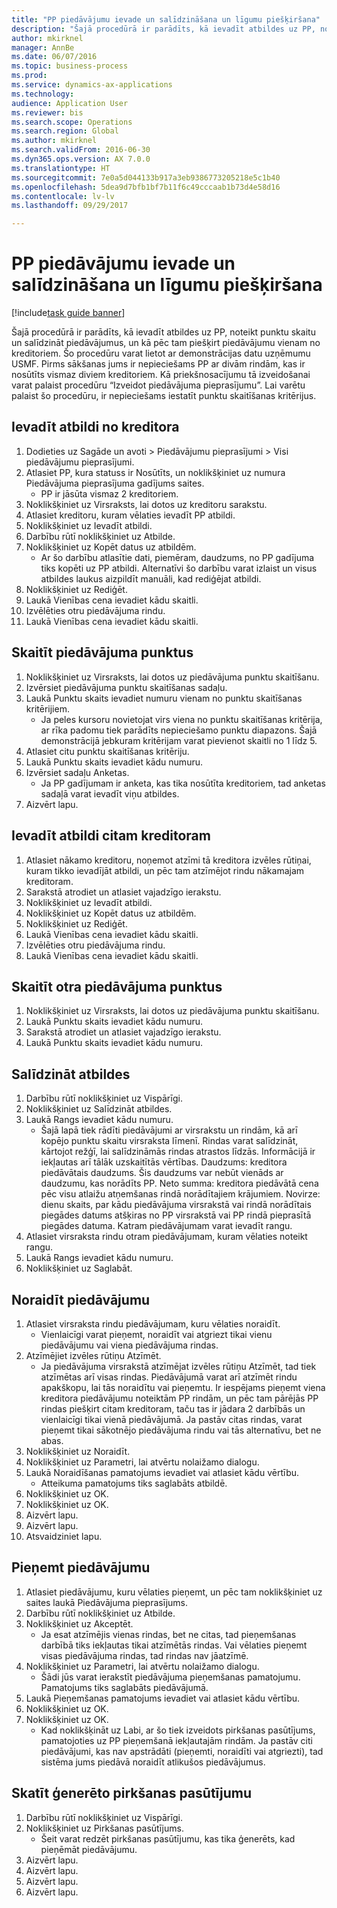 ```yaml
--- 
title: "PP piedāvājumu ievade un salīdzināšana un līgumu piešķiršana"
description: "Šajā procedūrā ir parādīts, kā ievadīt atbildes uz PP, noteikt punktu skaitu un salīdzināt piedāvājumus, un kā pēc tam piešķirt piedāvājumu vienam no kreditoriem."
author: mkirknel
manager: AnnBe
ms.date: 06/07/2016
ms.topic: business-process
ms.prod: 
ms.service: dynamics-ax-applications
ms.technology: 
audience: Application User
ms.reviewer: bis
ms.search.scope: Operations
ms.search.region: Global
ms.author: mkirknel
ms.search.validFrom: 2016-06-30
ms.dyn365.ops.version: AX 7.0.0
ms.translationtype: HT
ms.sourcegitcommit: 7e0a5d044133b917a3eb9386773205218e5c1b40
ms.openlocfilehash: 5dea9d7bfb1bf7b11f6c49cccaab1b73d4e58d16
ms.contentlocale: lv-lv
ms.lasthandoff: 09/29/2017

---
```

# <a name="enter-and-compare-rfq-bids-and-award-contracts"></a>PP piedāvājumu ievade un salīdzināšana un līgumu piešķiršana

[!include[task guide banner](../../includes/task-guide-banner.md)]

Šajā procedūrā ir parādīts, kā ievadīt atbildes uz PP, noteikt punktu skaitu un salīdzināt piedāvājumus, un kā pēc tam piešķirt piedāvājumu vienam no kreditoriem. Šo procedūru varat lietot ar demonstrācijas datu uzņēmumu USMF. Pirms sākšanas jums ir nepieciešams PP ar divām rindām, kas ir nosūtīts vismaz diviem kreditoriem. Kā priekšnosacījumu tā izveidošanai varat palaist procedūru “Izveidot piedāvājuma pieprasījumu”. Lai varētu palaist šo procedūru, ir nepieciešams iestatīt punktu skaitīšanas kritērijus.


## <a name="enter-a-reply-from-a-vendor"></a>Ievadīt atbildi no kreditora
1. Dodieties uz Sagāde un avoti > Piedāvājumu pieprasījumi > Visi piedāvājumu pieprasījumi.
2. Atlasiet PP, kura statuss ir Nosūtīts, un noklikšķiniet uz numura Piedāvājuma pieprasījuma gadījums saites.
    * PP ir jāsūta vismaz 2 kreditoriem.  
3. Noklikšķiniet uz Virsraksts, lai dotos uz kreditoru sarakstu.
4. Atlasiet kreditoru, kuram vēlaties ievadīt PP atbildi.
5. Noklikšķiniet uz Ievadīt atbildi.
6. Darbību rūtī noklikšķiniet uz Atbilde.
7. Noklikšķiniet uz Kopēt datus uz atbildēm.
    * Ar šo darbību atlasītie dati, piemēram, daudzums, no PP gadījuma tiks kopēti uz PP atbildi. Alternatīvi šo darbību varat izlaist un visus atbildes laukus aizpildīt manuāli, kad rediģējat atbildi.  
8. Noklikšķiniet uz Rediģēt.
9. Laukā Vienības cena ievadiet kādu skaitli.
10. Izvēlēties otru piedāvājuma rindu.
11. Laukā Vienības cena ievadiet kādu skaitli.

## <a name="score-the-bid"></a>Skaitīt piedāvājuma punktus
1. Noklikšķiniet uz Virsraksts, lai dotos uz piedāvājuma punktu skaitīšanu.
2. Izvērsiet piedāvājuma punktu skaitīšanas sadaļu.
3. Laukā Punktu skaits ievadiet numuru vienam no punktu skaitīšanas kritērijiem.
    * Ja peles kursoru novietojat virs viena no punktu skaitīšanas kritērija, ar rīka padomu tiek parādīts nepieciešamo punktu diapazons. Šajā demonstrācijā jebkuram kritērijam varat pievienot skaitli no 1 līdz 5.  
4. Atlasiet citu punktu skaitīšanas kritēriju.
5. Laukā Punktu skaits ievadiet kādu numuru.
6. Izvērsiet sadaļu Anketas.
    * Ja PP gadījumam ir anketa, kas tika nosūtīta kreditoriem, tad anketas sadaļā varat ievadīt viņu atbildes.  
7. Aizvērt lapu.

## <a name="enter-a-reply-for-another-vendor"></a>Ievadīt atbildi citam kreditoram
1. Atlasiet nākamo kreditoru, noņemot atzīmi tā kreditora izvēles rūtiņai, kuram tikko ievadījāt atbildi, un pēc tam atzīmējot rindu nākamajam kreditoram.
2. Sarakstā atrodiet un atlasiet vajadzīgo ierakstu.
3. Noklikšķiniet uz Ievadīt atbildi.
4. Noklikšķiniet uz Kopēt datus uz atbildēm.
5. Noklikšķiniet uz Rediģēt.
6. Laukā Vienības cena ievadiet kādu skaitli.
7. Izvēlēties otru piedāvājuma rindu.
8. Laukā Vienības cena ievadiet kādu skaitli.

## <a name="score-the-second-bid"></a>Skaitīt otra piedāvājuma punktus
1. Noklikšķiniet uz Virsraksts, lai dotos uz piedāvājuma punktu skaitīšanu.
2. Laukā Punktu skaits ievadiet kādu numuru.
3. Sarakstā atrodiet un atlasiet vajadzīgo ierakstu.
4. Laukā Punktu skaits ievadiet kādu numuru.

## <a name="compare-the-replies"></a>Salīdzināt atbildes
1. Darbību rūtī noklikšķiniet uz Vispārīgi.
2. Noklikšķiniet uz Salīdzināt atbildes.
3. Laukā Rangs ievadiet kādu numuru.
    * Šajā lapā tiek rādīti piedāvājumi ar virsrakstu un rindām, kā arī kopējo punktu skaitu virsraksta līmenī. Rindas varat salīdzināt, kārtojot režģī, lai salīdzināmās rindas atrastos līdzās. Informācijā ir iekļautas arī tālāk uzskaitītās vērtības. Daudzums: kreditora piedāvātais daudzums. Šis daudzums var nebūt vienāds ar daudzumu, kas norādīts PP.   Neto summa: kreditora piedāvātā cena pēc visu atlaižu atņemšanas rindā norādītajiem krājumiem.   Novirze: dienu skaits, par kādu piedāvājuma virsrakstā vai rindā norādītais piegādes datums atšķiras no PP virsrakstā vai PP rindā pieprasītā piegādes datuma.   Katram piedāvājumam varat ievadīt rangu.  
4. Atlasiet virsraksta rindu otram piedāvājumam, kuram vēlaties noteikt rangu.
5. Laukā Rangs ievadiet kādu numuru.
6. Noklikšķiniet uz Saglabāt.

## <a name="reject-a-bid"></a>Noraidīt piedāvājumu
1. Atlasiet virsraksta rindu piedāvājumam, kuru vēlaties noraidīt.
    * Vienlaicīgi varat pieņemt, noraidīt vai atgriezt tikai vienu piedāvājumu vai viena piedāvājuma rindas.  
2. Atzīmējiet izvēles rūtiņu Atzīmēt.
    * Ja piedāvājuma virsrakstā atzīmējat izvēles rūtiņu Atzīmēt, tad tiek atzīmētas arī visas rindas. Piedāvājumā varat arī atzīmēt rindu apakškopu, lai tās noraidītu vai pieņemtu. Ir iespējams pieņemt viena kreditora piedāvājumu noteiktām PP rindām, un pēc tam pārējās PP rindas piešķirt citam kreditoram, taču tas ir jādara 2 darbībās un vienlaicīgi tikai vienā piedāvājumā. Ja pastāv citas rindas, varat pieņemt tikai sākotnējo piedāvājuma rindu vai tās alternatīvu, bet ne abas.  
3. Noklikšķiniet uz Noraidīt.
4. Noklikšķiniet uz Parametri, lai atvērtu nolaižamo dialogu.
5. Laukā Noraidīšanas pamatojums ievadiet vai atlasiet kādu vērtību.
    * Atteikuma pamatojums tiks saglabāts atbildē.  
6. Noklikšķiniet uz OK.
7. Noklikšķiniet uz OK.
8. Aizvērt lapu.
9. Aizvērt lapu.
10. Atsvaidziniet lapu.

## <a name="accept-a-bid"></a>Pieņemt piedāvājumu
1. Atlasiet piedāvājumu, kuru vēlaties pieņemt, un pēc tam noklikšķiniet uz saites laukā Piedāvājuma pieprasījums.
2. Darbību rūtī noklikšķiniet uz Atbilde.
3. Noklikšķiniet uz Akceptēt.
    * Ja esat atzīmējis vienas rindas, bet ne citas, tad pieņemšanas darbībā tiks iekļautas tikai atzīmētās rindas. Vai vēlaties pieņemt visas piedāvājuma rindas, tad rindas nav jāatzīmē.  
4. Noklikšķiniet uz Parametri, lai atvērtu nolaižamo dialogu.
    * Šādi jūs varat ierakstīt piedāvājuma pieņemšanas pamatojumu. Pamatojums tiks saglabāts piedāvājumā.  
5. Laukā Pieņemšanas pamatojums ievadiet vai atlasiet kādu vērtību.
6. Noklikšķiniet uz OK.
7. Noklikšķiniet uz OK.
    * Kad noklikšķināt uz Labi, ar šo tiek izveidots pirkšanas pasūtījums, pamatojoties uz PP pieņemšanā iekļautajām rindām. Ja pastāv citi piedāvājumi, kas nav apstrādāti (pieņemti, noraidīti vai atgriezti), tad sistēma jums piedāvā noraidīt atlikušos piedāvājumus.  

## <a name="view-the-purchase-order-thats-been-generated"></a>Skatīt ģenerēto pirkšanas pasūtījumu
1. Darbību rūtī noklikšķiniet uz Vispārīgi.
2. Noklikšķiniet uz Pirkšanas pasūtījums.
    * Šeit varat redzēt pirkšanas pasūtījumu, kas tika ģenerēts, kad pieņēmāt piedāvājumu.  
3. Aizvērt lapu.
4. Aizvērt lapu.
5. Aizvērt lapu.
6. Aizvērt lapu.


